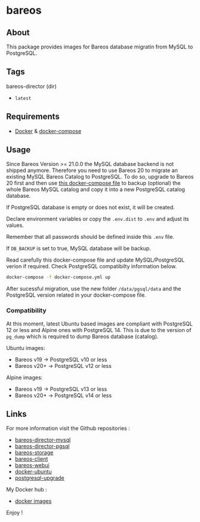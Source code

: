# bareos

## About

This package provides images for Bareos database migratin from MySQL to
PostgreSQL.

## Tags

bareos-director (dir)

* `latest`

## Requirements

* [Docker][docker-href] & [docker-compose][docker-compose-href]

## Usage

Since Bareos Version >= 21.0.0 the MySQL database backend is not shipped
anymore. Therefore you need to use Bareos 20 to migrate an existing MySQL
Bareos Catalog to PostgreSQL. To do so, upgrade to Bareos 20 first and then
use [this docker-compose file][compose-db-migration-href] to backup
(optional) the whole Bareos MySQL catalog and copy it into a new PostgreSQL
catalog database.

If PostgreSQL database is empty or does not exist, it will be created.

Declare environment variables or copy the `.env.dist` to `.env` and adjust its
values.

Remember that all passwords should be defined inside this `.env` file.

If `DB_BACKUP` is set to true, MySQL database will be backup.

Read carefully this docker-compose file and update MySQL/PostgreSQL verion
if required. Check PostgreSQL compatibilty information below.

```bash
docker-compose -f docker-compose.yml up
```

After sucessful migration, use the new folder `/data/pgsql/data` and the
PostgreSQL version related in your docker-compose file.

### Compatibility

At this moment, latest Ubuntu based images are compliant with PostgreSQL 12 or
less and Alpine ones with PostgreSQL 14. This is due to the version of `pg_dump`
which is required to dump Bareos database (catalog).

Ubuntu images:

* Bareos v19 -> PostgreSQL v10 or less
* Bareos v20+ -> PostgreSQL v12 or less

Alpine images:

* Bareos v19 -> PostgreSQL v13 or less
* Bareos v20+ -> PostgreSQL v14 or less

## Links

For more information visit the Github repositories :

* [bareos-director-mysql](https://github.com/barcus/bareos/tree/master/director-mysql)
* [bareos-director-pgsql](https://github.com/barcus/bareos/tree/master/director-pgsql)
* [bareos-storage](https://github.com/barcus/bareos/tree/master/storage)
* [bareos-client](https://github.com/barcus/bareos/tree/master/client)
* [bareos-webui](https://github.com/barcus/bareos/tree/master/webui)
* [docker-ubuntu](https://github.com/rockyluke/docker-ubuntu)
* [postgresql-upgrade](https://github.com/barcus/postgresql-upgrade)

My Docker hub :

* [docker images](https://hub.docker.com/r/barcus)

Enjoy !

[compose-db-migration-href]: https://github.com/barcus/bareos/blob/master/bareos-db-migration/docker-compose.yml
[docker-compose-href]: https://docs.docker.com/compose
[docker-href]: https://docs.docker.com/install
